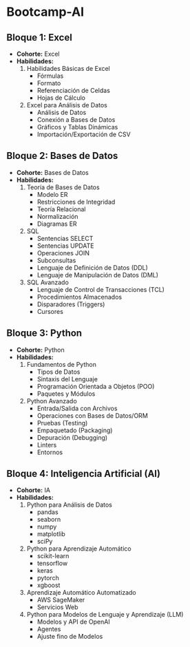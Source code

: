# Bootcamp-AI

## Bloque 1: Excel
- **Cohorte:** Excel
- **Habilidades:**
  1. Habilidades Básicas de Excel
     - Fórmulas
     - Formato
     - Referenciación de Celdas
     - Hojas de Cálculo
  2. Excel para Análisis de Datos
     - Análisis de Datos
     - Conexión a Bases de Datos
     - Gráficos y Tablas Dinámicas
     - Importación/Exportación de CSV

## Bloque 2: Bases de Datos
- **Cohorte:** Bases de Datos
- **Habilidades:**
  1. Teoría de Bases de Datos
     - Modelo ER
     - Restricciones de Integridad
     - Teoría Relacional
     - Normalización
     - Diagramas ER
  2. SQL
     - Sentencias SELECT
     - Sentencias UPDATE
     - Operaciones JOIN
     - Subconsultas
     - Lenguaje de Definición de Datos (DDL)
     - Lenguaje de Manipulación de Datos (DML)
  3. SQL Avanzado
     - Lenguaje de Control de Transacciones (TCL)
     - Procedimientos Almacenados
     - Disparadores (Triggers)
     - Cursores

## Bloque 3: Python
- **Cohorte:** Python
- **Habilidades:**
  1. Fundamentos de Python
     - Tipos de Datos
     - Sintaxis del Lenguaje
     - Programación Orientada a Objetos (POO)
     - Paquetes y Módulos
  2. Python Avanzado
     - Entrada/Salida con Archivos
     - Operaciones con Bases de Datos/ORM
     - Pruebas (Testing)
     - Empaquetado (Packaging)
     - Depuración (Debugging)
     - Linters
     - Entornos

## Bloque 4: Inteligencia Artificial (AI)
- **Cohorte:** IA
- **Habilidades:**
  1. Python para Análisis de Datos
     - pandas
     - seaborn
     - numpy
     - matplotlib
     - sciPy
  2. Python para Aprendizaje Automático
     - scikit-learn
     - tensorflow
     - keras
     - pytorch
     - xgboost
  3. Aprendizaje Automático Automatizado
     - AWS SageMaker
     - Servicios Web
  4. Python para Modelos de Lenguaje y Aprendizaje (LLM)
     - Modelos y API de OpenAI
     - Agentes
     - Ajuste fino de Modelos
